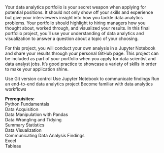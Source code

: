 Your data analytics portfolio is your secret weapon when applying for potential positions. It should not only show off your skills and experience but give your interviewers insight into how you tackle data analytics problems. Your portfolio should highlight to hiring managers how you thought about, worked through, and visualized your results. In this final portfolio project, you’ll use your understanding of data analytics and visualization to answer a question about a topic of your choosing.

For this project, you will conduct your own analysis in a Jupyter Notebook and share your results through your personal GitHub page. This project can be included as part of your portfolio when you apply for data scientist and data analyst jobs. It’s good practice to showcase a variety of skills in order to make your application shine.

Use Git version control
Use Jupyter Notebook to communicate findings
Run an end-to-end data analytics project
Become familiar with data analytics workflows

<b>Prerequisites:</b>\
Python Fundamentals\
Data Acquisition\
Data Manipulation with Pandas\
Data Wrangling and Tidying\
Summary Statistics\
Data Visualization\
Communicating Data Analysis Findings\
Excel\
Tableau
